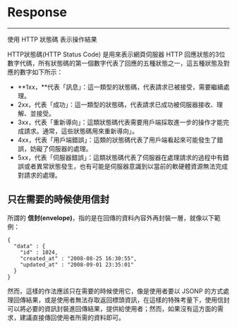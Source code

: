 # Response

---

使用 HTTP 狀態碼 表示操作結果

HTTP狀態碼\(HTTP Status Code\) 是用來表示網頁伺服器 HTTP 回應狀態的3位數字代碼，所有狀態碼的第一個數字代表了回應的五種狀態之一，這五種狀態及對應的數字如下所示：

* **1xx，**代表「訊息」：這一類型的狀態碼，代表請求已被接受，需要繼續處理。
* 2xx，代表「成功」：這一類型的狀態碼，代表請求已成功被伺服器接收、理解、並接受。
* 3xx，代表「重新導向」：這類狀態碼代表需要用戶端採取進一步的操作才能完成請求。通常，這些狀態碼用來重新導向」。
* 4xx，代表「用戶端錯誤」：這類的狀態碼代表了用戶端看起來可能發生了錯誤，妨礙了伺服器的處理。
* 5xx，代表「伺服器錯誤」：這類狀態碼代表了伺服器在處理請求的過程中有錯誤或者異常狀態發生，也有可能是伺服器意識到以當前的軟硬體資源無法完成對請求的處理。



## 只在需要的時候使用信封

所謂的 **信封\(envelope\)**，指的是在回傳的資料內容外再封裝一層，就像以下範例：

```
{
  "data" : {
    "id" : 1024,
    "created_at" : "2008-08-25 16:30:55",
    "updated_at" : "2008-09-01 23:35:01"
  }
}
```

然而，這樣的作法應該只在需要的時候使用它，像是使用者要以 JSONP 的方式處理回傳結果，或是使用者無法存取返回標頭資訊，在這樣的特殊考量下，使用信封可以將必要的資訊封裝進回傳結果，提供給使用者；然而，如果沒有這方面的需求，建議直接傳回使用者所需的資料即可。

